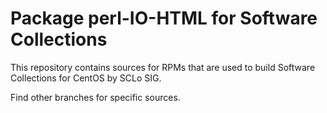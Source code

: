 # Package perl-IO-HTML for Software Collections

This repository contains sources for RPMs that are used
to build Software Collections for CentOS by SCLo SIG.

Find other branches for specific sources.
